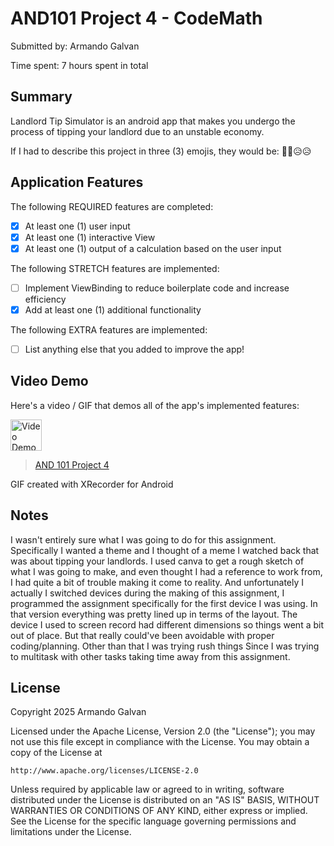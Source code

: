 <!-- (This is a comment) INSTRUCTIONS: Go through this page and fill out any **bolded** entries with their correct values.-->

# AND101 Project 4 - CodeMath

Submitted by: Armando Galvan

Time spent: 7 hours spent in total

## Summary

Landlord Tip Simulator is an android app that makes you undergo the process of tipping your landlord due to an unstable economy.

If I had to describe this project in three (3) emojis, they would be: 😮‍💨😥😥

## Application Features

<!-- (This is a comment) Please be sure to change the [ ] to [x] for any features you completed.  If a feature is not checked [x], you might miss the points for that item! -->

The following REQUIRED features are completed:

- [X] At least one (1) user input
- [X] At least one (1) interactive View
- [X] At least one (1) output of a calculation based on the user input

The following STRETCH features are implemented:

- [ ] Implement ViewBinding to reduce boilerplate code and increase efficiency
- [X] Add at least one (1) additional functionality

The following EXTRA features are implemented:

- [ ] List anything else that you added to improve the app!

## Video Demo

Here's a video / GIF that demos all of the app's implemented features:

<img src='https://i.imgur.com/101-project-4-NQnIaUD.gif' title='Video Demo' width='50px' alt='Video Demo' />
<blockquote class="imgur-embed-pub" lang="en" data-id="a/NQnIaUD"  ><a href="//imgur.com/a/NQnIaUD">AND 101 Project 4</a></blockquote><script async src="//s.imgur.com/min/embed.js" charset="utf-8"></script>

GIF created with XRecorder for Android

<!-- Recommended tools:
- [Kap](https://getkap.co/) for macOS
- [ScreenToGif](https://www.screentogif.com/) for Windows
- [peek](https://github.com/phw/peek) for Linux. -->

## Notes

I wasn't entirely sure what I was going to do for this assignment. Specifically I wanted a theme and I thought of a meme I watched back that was about tipping your landlords. 
I used canva to get a rough sketch of what I was going to make, and even thought I had a reference to work from, I had quite a bit of trouble making it come to reality. And unfortunately I actually 
I switched devices during the making of this assignment, I programmed the assignment specifically for the first device I was using. In that version everything was pretty lined up in terms of the layout. 
The device I used to screen record had different dimensions so things went a bit out of place. But that really could've been avoidable with proper coding/planning. Other than that I was trying rush things
Since I was trying to multitask with other tasks taking time away from this assignment.

## License

Copyright 2025 Armando Galvan

Licensed under the Apache License, Version 2.0 (the "License");
you may not use this file except in compliance with the License.
You may obtain a copy of the License at

    http://www.apache.org/licenses/LICENSE-2.0

Unless required by applicable law or agreed to in writing, software
distributed under the License is distributed on an "AS IS" BASIS,
WITHOUT WARRANTIES OR CONDITIONS OF ANY KIND, either express or implied.
See the License for the specific language governing permissions and
limitations under the License.
